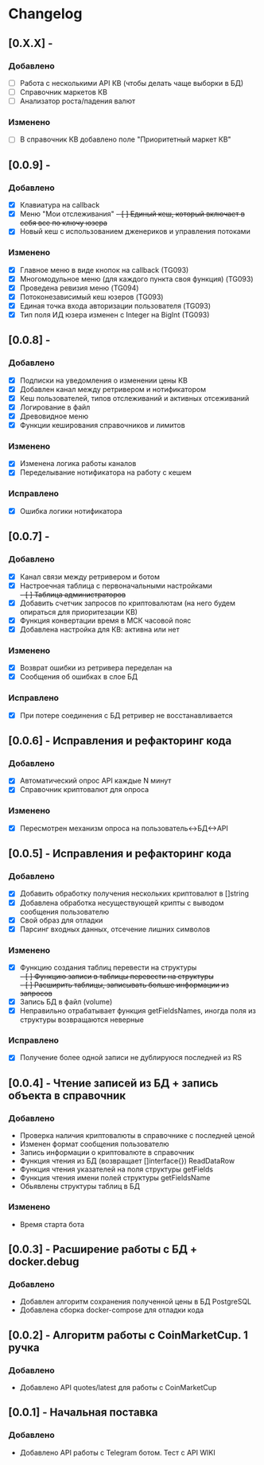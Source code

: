 # Changelog
## [0.X.X] - 
### Добавлено
- [ ] Работа с несколькими API КВ (чтобы делать чаще выборки в БД)
- [ ] Справочник маркетов КВ
- [ ] Анализатор роста/падения валют
### Изменено
- [ ] В справочник КВ добавлено поле "Приоритетный маркет КВ"

## [0.0.9] - 
### Добавлено
- [x] Клавиатура на callback
- [x] Меню "Мои отслеживания"
~~- [ ] Единый кеш, который включает в себя все по ключу юзера~~
- [x] Новый кеш с использованием дженериков и управления потоками
### Изменено
- [x] Главное меню в виде кнопок на callback (TG093)
- [x] Многомодульное меню (для каждого пункта своя функция) (TG093)
- [x] Проведена ревизия меню (TG094)
- [x] Потоконезависимый кеш юзеров (TG093)
- [x] Единая точка входа авторизации пользователя (TG093)
- [x] Тип поля ИД юзера изменен с Integer на BigInt (TG093)
## [0.0.8] - 
### Добавлено
- [x] Подписки на уведомления о изменении цены КВ
- [x] Добавлен канал между ретривером и нотификатором
- [x] Кеш пользователей, типов отслеживаний и активных отсеживаний
- [x] Логирование в файл
- [x] Древовидное меню
- [x] Функции кеширования справочников и лимитов
### Изменено
- [x] Изменена логика работы каналов
- [x] Переделывание нотификатора на работу с кешем
### Исправлено
- [x] Ошибка логики нотификатора
## [0.0.7] - 
### Добавлено
- [x] Канал связи между ретривером и ботом
- [x] Настроечная таблица с первоначальными настройками<br>
~~- [ ] Таблица администраторов~~
- [x] Добавить счетчик запросов по криптовалютам (на него будем опираться для приоритезации КВ)
- [x] Функция конвертации время в МСК часовой пояс
- [x] Добавлена настройка для КВ: активна или нет
### Изменено
- [x] Возврат ошибки из ретривера переделан на 
- [x] Сообщения об ошибках в слое БД
### Исправлено
- [x] При потере соединения с БД ретривер не восстанавливается
## [0.0.6] - Исправления и рефакторинг кода
### Добавлено
- [x] Автоматический опрос API каждые N минут
- [x] Справочник криптовалют для опроса
### Изменено
- [x] Пересмотрен механизм опроса на пользователь<->БД<->API
## [0.0.5] - Исправления и рефакторинг кода
### Добавлено
- [x] Добавить обработку получения нескольких криптовалют в []string
- [x] Добавлена обработка несуществующей крипты с выводом сообщения пользователю
- [x] Свой образ для отладки
- [x] Парсинг входных данных, отсечение лишних символов
### Изменено
- [x] Функцию создания таблиц перевести на структуры<br>
~~- [ ] Функцию записи в таблицы перевести на структуры~~<br>
~~- [ ] Расширить таблицы, записывать больше информации из запросов~~<br>
- [x] Запись БД в файл (volume)
- [x] Неправильно отрабатывает функция getFieldsNames, иногда поля из структуры возвращаются неверные
### Исправлено
- [x] Получение более одной записи не дублируюся последней из RS
## [0.0.4] - Чтение записей из БД + запись объекта в справочник
### Добавлено
- Проверка наличия криптовалюты в справочнике с последней ценой
- Изменен формат сообщения пользователю
- Запись информации о криптовалюте в справочник
- Функция чтения из БД (возвращает []interface{}) ReadDataRow
- Функция чтения указателей на поля структуры getFields
- Функция чтения имени полей структуры getFieldsName
- Обьявлены структуры таблиц в БД
### Изменено
- Время старта бота
## [0.0.3] - Расширение работы с БД + docker.debug
### Добавлено
- Добавлен алгоритм сохранения полученной цены в БД PostgreSQL
- Добавлена сборка docker-compose для отладки кода
## [0.0.2] - Алгоритм работы с CoinMarketCup. 1 ручка
### Добавлено
- Добавлено API quotes/latest для работы с CoinMarketCup
## [0.0.1] - Начальная поставка
### Добавлено
- Добавлено API работы с Telegram ботом. Тест с API WIKI